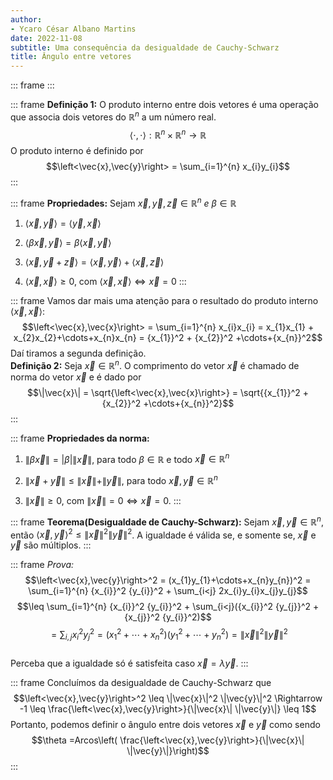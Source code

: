 ```yaml
---
author:
- Ycaro César Albano Martins
date: 2022-11-08
subtitle: Uma consequência da desigualdade de Cauchy-Schwarz
title: Ângulo entre vetores
---
```


::: frame
:::

::: frame
**Definição 1:** O produto interno entre dois vetores é uma operação que
associa dois vetores do ${\mathbb{R}}^n$ a um número real.
$$\left<\cdot,\cdot\right>:{\mathbb{R}}^n \times {\mathbb{R}}^n \rightarrow {\mathbb{R}}$$
O produto interno é definido por
$$\left<\vec{x},\vec{y}\right> = \sum_{i=1}^{n} x_{i}y_{i}$$
:::

::: frame
**Propriedades:** Sejam
$\vec{x},\vec{y},\vec{z} \in \mathbb{R}^n\ e\ \beta \in \mathbb{R}$

1.  $\left<\vec{x},\vec{y}\right> = \left<\vec{y},\vec{x}\right>$

2.  $\left<\beta \vec{x},\vec{y}\right> = \beta \left<\vec{x},\vec{y}\right>$

3.  $\left<\vec{x},\vec{y}+\vec{z}\right>=\left<\vec{x},\vec{y}\right>+\left<\vec{x},\vec{z}\right>$

4.  $\left<\vec{x},\vec{x}\right>\geq 0$, com
    $\left<\vec{x},\vec{x}\right> \Leftrightarrow \vec{x} =0$
:::

::: frame
Vamos dar mais uma atenção para o resultado do produto interno
$\left<\vec{x},\vec{x}\right>$:
$$\left<\vec{x},\vec{x}\right> = \sum_{i=1}^{n} x_{i}x_{i} = x_{1}x_{1} + x_{2}x_{2}+\cdots+x_{n}x_{n} = {x_{1}}^2 + {x_{2}}^2 +\cdots+{x_{n}}^2$$
Daí tiramos a segunda definição.\
**Definição 2:** Seja $\vec{x} \in {\mathbb{R}}^n$. O comprimento do
vetor $\vec{x}$ é chamado de norma do vetor $\vec{x}$ e é dado por
$$\|\vec{x}\| = \sqrt{\left<\vec{x},\vec{x}\right>} = \sqrt{{x_{1}}^2 + {x_{2}}^2 +\cdots+{x_{n}}^2}$$
:::

::: frame
**Propriedades da norma:**

1.  $\|\beta \vec{x}\|= |\beta|\|\vec{x}\|$, para todo
    $\beta \in \mathbb{R}$ e todo $\vec{x} \in {\mathbb{R}}^n$

2.  $\|\vec{x}+\vec{y}\| \leq \|\vec{x}\|+ \|\vec{y}\|$, para todo
    $\vec{x},\vec{y} \in {\mathbb{R}}^n$

3.  $\|\vec{x}\| \geq 0$, com $\|\vec{x}\|=0 \Leftrightarrow \vec{x}=0$.
:::

::: frame
**Teorema(Desigualdade de Cauchy-Schwarz):** Sejam
$\vec{x},\vec{y} \in {\mathbb{R}}^n$, então
$\left<\vec{x},\vec{y}\right>^2 \leq \|\vec{x}\|^2 \|\vec{y}\|^2$. A
igualdade é válida se, e somente se, $\vec{x}$ e $\vec{y}$ são
múltiplos.
:::

::: frame
*Prova:*
$$\left<\vec{x},\vec{y}\right>^2 = (x_{1}y_{1}+\cdots+x_{n}y_{n})^2 = \sum_{i=1}^{n} {x_{i}}^2 {y_{i}}^2 + \sum_{i<j} 2x_{i}y_{i}x_{j}y_{j}$$
$$\leq \sum_{i=1}^{n} {x_{i}}^2 {y_{i}}^2 + \sum_{i<j}({x_{i}}^2 {y_{j}}^2 + {x_{j}}^2 {y_{i}}^2)$$
$$= \sum_{i,j}{x_{i}}^2 {y_{j}}^2 = ({x_{1}}^2 +\cdots+{x_{n}}^2)({y_{1}}^2 + \cdots + {y_{n}}^2)
        = \|\vec{x}\|^2 \|\vec{y}\|^2$$\
Perceba que a igualdade só é satisfeita caso
$\vec{x} = \lambda \vec{y}$.
:::

::: frame
Concluímos da desigualdade de Cauchy-Schwarz que
$$\left<\vec{x},\vec{y}\right>^2 \leq \|\vec{x}\|^2 \|\vec{y}\|^2 \Rightarrow -1 \leq \frac{\left<\vec{x},\vec{y}\right>}{\|\vec{x}\| \|\vec{y}\|} \leq 1$$
Portanto, podemos definir o ângulo entre dois vetores $\vec{x}$ e
$\vec{y}$ como sendo
$$\theta =Arcos\left( \frac{\left<\vec{x},\vec{y}\right>}{\|\vec{x}\| \|\vec{y}\|}\right)$$
:::
